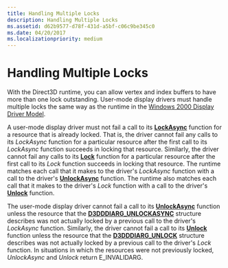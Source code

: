 ```yaml
---
title: Handling Multiple Locks
description: Handling Multiple Locks
ms.assetid: d62b9577-d78f-431d-a5bf-c06c9be345c0
ms.date: 04/20/2017
ms.localizationpriority: medium
---
```


# Handling Multiple Locks


With the Direct3D runtime, you can allow vertex and index buffers to have more than one lock outstanding. User-mode display drivers must handle multiple locks the same way as the runtime in the [Windows 2000 Display Driver Model](windows-2000-display-driver-model-design-guide.md).

A user-mode display driver must not fail a call to its [**LockAsync**](https://msdn.microsoft.com/library/windows/hardware/ff568214) function for a resource that is already locked. That is, the driver cannot fail any calls to its *LockAsync* function for a particular resource after the first call to its *LockAsync* function succeeds in locking that resource. Similarly, the driver cannot fail any calls to its [**Lock**](https://msdn.microsoft.com/library/windows/hardware/ff568213) function for a particular resource after the first call to its *Lock* function succeeds in locking that resource. The runtime matches each call that it makes to the driver's *LockAsync* function with a call to the driver's [**UnlockAsync**](https://msdn.microsoft.com/library/windows/hardware/ff570105) function. The runtime also matches each call that it makes to the driver's *Lock* function with a call to the driver's [**Unlock**](https://msdn.microsoft.com/library/windows/hardware/ff570104) function.

The user-mode display driver cannot fail a call to its [**UnlockAsync**](https://msdn.microsoft.com/library/windows/hardware/ff570105) function unless the resource that the [**D3DDDIARG\_UNLOCKASYNC**](https://msdn.microsoft.com/library/windows/hardware/ff543395) structure describes was not actually locked by a previous call to the driver's *LockAsync* function. Similarly, the driver cannot fail a call to its [**Unlock**](https://msdn.microsoft.com/library/windows/hardware/ff570104) function unless the resource that the [**D3DDDIARG\_UNLOCK**](https://msdn.microsoft.com/library/windows/hardware/ff543394) structure describes was not actually locked by a previous call to the driver's *Lock* function. In situations in which the resources were not previously locked, *UnlockAsync* and *Unlock* return E\_INVALIDARG.

 

 





